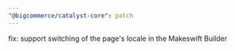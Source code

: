 ```yaml
---
"@bigcommerce/catalyst-core": patch
---
```


fix: support switching of the page's locale in the Makeswift Builder
